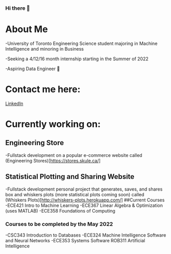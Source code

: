 ### Hi there 👋

# About Me
-University of Toronto Engineering Science student majoring in Machine Intelligence and minoring in Business

-Seeking a 4/12/16 month internship starting in the Summer of 2022

-Aspiring Data Engineer 🤩

# Contact me here:
[LinkedIn](https://www.linkedin.com/in/emily-traynor-64ab391a3/)

# Currently working on:
## Engineering Store
-Fullstack development on a popular e-commerce website called (Engineering Stores)[https://stores.skule.ca/]
## Statistical Plotting and Sharing Website
-Fullstack development personal project that generates, saves, and shares box and whiskers plots (more statistical plots coming soon) called (Whiskers Plots)[http://whiskers-plots.herokuapp.com/]
##Current Courses
-ECE421 Intro to Machine Learning
-ECE367 Linear Algebra & Optimization (uses MATLAB)
-ECE358 Foundations of Computing
### Courses to be completed by the May 2022
-CSC343 Introduction to Databases
-ECE324 Machine Intelligence Software and Neural Networks
-ECE353 Systems Software
ROB311 Artificial Intelligence


